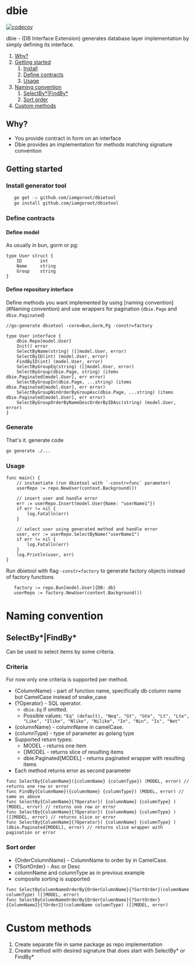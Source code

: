 # dbie

[![codecov](https://codecov.io/gh/iamgoroot/dbie/branch/main/graph/badge.svg?token=HDGXEOT8BA)](https://codecov.io/gh/iamgoroot/dbie)

dbie - (DB Interface Extension) generates database layer implementation by simply defining its interface.

1. [Why?](#why?)
2. [Getting started](#getting-started)
   1. [Install](#install-generator-tool)
   2. [Define contracts](#define-contracts)
   3. [Usage](#Usage)
3. [Naming convention](#naming-convention)
   1. [SelectBy*|FindBy*](#SelectBy*|FindBy*)
   2. [Sort order](#sort-order)
4. [Custom methods](#custom-methods)

## Why?
   * You provide contract in form on an interface 
   * Dbie provides an implementation for methods matching signature convention

## Getting started

### Install generator tool
```sh
   go get -u github.com/iamgoroot/dbietool
   go install github.com/iamgoroot/dbietool
```
### Define contracts
#### Define model

As usually in bun, gorm or pg:
```golang
type User struct {
	ID       int
	Name     string
	Group    string
}
```
#### Define repository interface
Define methods you want implemented by using [naming convention](#Naming convention) and use
wrappers for pagination (`dbie.Page` and `dbie.Paginated`)

```golang 
//go:generate dbietool -core=Bun,Gorm,Pg -constr=factory

type User interface {
	dbie.Repo[model.User]
	Init() error
	SelectByName(string) ([]model.User, error)
	SelectByID(int) (model.User, error)
	FindByID(int) (model.User, error)
	SelectByGroupEq(string) ([]model.User, error)
	SelectByGroup(dbie.Page, string) (items dbie.Paginated[model.User], err error)
	SelectByGroupIn(dbie.Page, ...string) (items dbie.Paginated[model.User], err error)
	SelectByGroupNinOrderByGroupAsc(dbie.Page, ...string) (items dbie.Paginated[model.User], err error)
	SelectByGroupOrderByNameDescOrderByIDAsc(string) (model.User, error)
}
```

### Generate
That's it. generate code
   ```sh
   go generate ./...
   ```

### Usage

```
func main() {
	// instantiate (run dbietool with `-constr=func` parameter)
	userRepo := repo.NewUser(context.Background())
	
	// insert user and handle error
	err := userRepo.Insert(model.User{Name: "userName1"})
	if err != nil {
		log.Fatalln(err)
	}
	
	// select user using generated method and handle error
	user, err := userRepo.SelectByName("userName1")
	if err != nil {
		log.Fatalln(err)
	}
	log.Println(user, err)
}
```
Run dbietool with flag `-constr=factory` to generate factory objects instead of factory functions

```golang
   factory := repo.Bun[model.User]{DB: db}
   userRepo := factory.NewUser(context.Background())
```
# Naming convention

## SelectBy*|FindBy*

Can be used to select items by some criteria.

### Criteria
For now only one criteria is supported per method. 

* {ColumnName} - part of function name, specifically db column name but CamelCase instead of snake_case
* {?Operator} - SQL operator. 
  * `dbie.Eq` if omitted. 
  * Possible values:
  `"Eq" (default), "Neq", "Gt", "Gte", "Lt", "Lte", "Like", "Ilike", "Nlike", "Nilike", "In", "Nin", "Is", "Not"`
* {columnName} - columnName in camelCase.
* {columnType} - type of parameter as golang type
* Supported return types: 
  * MODEL - returns one item 
  * []MODEL - returns slice of resulting items
  * dbie.Paginated[MODEL] - returns paginated wrapper with resulting items
* Each method returns error as second parameter

```golang
func SelectBy{ColumnName}({columnName} {columnType}) (MODEL, error) // returns one row or error 
func FindBy{ColumnName}({columnName} {columnType}) (MODEL, error) // same as above
func SelectBy{ColumnName}{?Operator}( {columnName} {columnType} ) (MODEL, error) // returns one row or error 
func SelectBy{ColumnName}{?Operator}( {columnName} {columnType} ) ([]MODEL, error) // returns slice or error
func SelectBy{ColumnName}{?Operator}( {columnName} {columnType} ) (dbie.Paginated[MODEL], error) // returns slice wrapper with pagination or error
```




### Sort order

* {OrderColumnName} - ColumnName to order by in CamelCase.
* {?SortOrder} - Asc or Desc
* columnName and columnType as in previous example
* composite sorting is supported
```golang
func SelectByColumnNameOrderBy{OrderColumnName}{?SortOrder}(columnName columnType) ([]MODEL, error)
func SelectByColumnNameOrderBy{OrderColumnName}{?SortOrder}{ColumnName2}{?Order2}(columnName columnType) ([]MODEL, error)

```


# Custom methods

1. Create separate file in same package as repo implementation
2. Create method with desired signature that does start with SelectBy* or FindBy*
